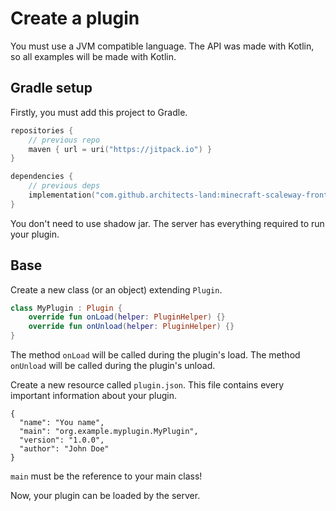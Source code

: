 # Create a plugin

You must use a JVM compatible language.
The API was made with Kotlin, so all examples will be made with Kotlin.

## Gradle setup

Firstly, you must add this project to Gradle.
```kts
repositories {
    // previous repo
    maven { url = uri("https://jitpack.io") } 
}

dependencies {
    // previous deps
    implementation("com.github.architects-land:minecraft-scaleway-frontend:<--version-->")
}
```

You don't need to use shadow jar.
The server has everything required to run your plugin.

## Base

Create a new class (or an object) extending `Plugin`.
```kotlin
class MyPlugin : Plugin {
    override fun onLoad(helper: PluginHelper) {}
    override fun onUnload(helper: PluginHelper) {}
}
```
The method `onLoad` will be called during the plugin's load.
The method `onUnload` will be called during the plugin's unload.

Create a new resource called `plugin.json`.
This file contains every important information about your plugin.
```jsonc
{
  "name": "You name",
  "main": "org.example.myplugin.MyPlugin",
  "version": "1.0.0",
  "author": "John Doe"
}
```
`main` must be the reference to your main class!

Now, your plugin can be loaded by the server. 